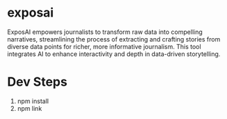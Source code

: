 # exposai
ExposAI empowers journalists to transform raw data into compelling narratives, streamlining the process of extracting and crafting stories from diverse data points for richer, more informative journalism. This tool integrates AI to enhance interactivity and depth in data-driven storytelling.

# Dev Steps

1. npm install
2. npm link
